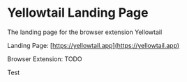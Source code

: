 # Yellowtail Landing Page

The landing page for the browser extension Yellowtail

Landing Page: [https://yellowtail.app](https://yellowtail.app)

Browser Extension: TODO

Test